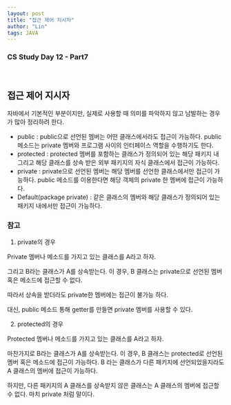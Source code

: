 ```yaml
---
layout: post
title: "접근 제어 지시자"
author: "Lin"
tags: JAVA
---
```

### CS Study Day 12 - Part7

<br>

## 접근 제어 지시자

자바에서 기본적인 부분이지만, 실제로 사용할 때 의미를 파악하지 않고 남발하는 경우가 많아 정리하려 한다.

- public : public으로 선언된 멤버는 어떤 클래스에서라도 접근이 가능하다. public 메소드는 private 멤버와 프로그램 사이의 인터페이스 역할을 수행하기도 한다.
- protected : protected 멤버를 포함하는 클래스가 정의되어 있는 해당 패키지 내 그리고 해당 클래스를 상속 받은 외부 패키지의 자식 클래스에서 접근이 가능하다.
- private : private으로 선언된 멤버는 해당 멤버를 선언한 클래스에서만 접근이 가능하다. public 메소드를 이용한다면 해당 객체의 private 한 멤버에 접근이 가능하다.
- Default(package private) : 같은 클래스의 멤버와 해당 클래스가 정의되어 있는 패키지 내에서만 접근이 가능하다.



### 참고

1) private의 경우

Private 멤버나 메소드를 가지고 있는 클래스를 A라고 하자.

그리고 B라는 클래스가 A를 상속받는다. 이 경우, B 클래스는 private으로 선언된 멤버 혹은 메소드에 접근할 수 없다. 

따라서 상속을 받더라도 private한 멤버에는 접근이 불가능 하다. 

대신, public 메소드 통해 getter를 만들면 private 멤버를 사용할 수 있다.



2) protected의 경우

Protected 멤버나 메소드를 가지고 있는 클래스를 A라고 하자.

마찬가지로 B라는 클래스가 A를 상속받는다. 이 경우, B 클래스는 protected로 선언된 멤버 혹은 메소드에 접근이 가능하다. B 라는 클래스가 다른 패키지에 선언되었을지라도 A 클래스의 멤버에 접근이 가능하다. 

하지만, 다른 패키지의 A 클래스를 상속받지 않은 클래스는 A 클래스의 멤버에 접근할 수 없다. 마치 private 처럼 말이다.